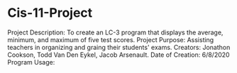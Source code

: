 # Cis-11-Project
Project Description: To create an LC-3 program that displays the average, minimum, and maximum of five test scores. 
Project Purpose: Assisting teachers in organizing and graing their students' exams.
Creators: Jonathon Cookson, Todd Van Den Eykel, Jacob Arsenault.
Date of Creation: 6/8/2020
Program Usage: 
